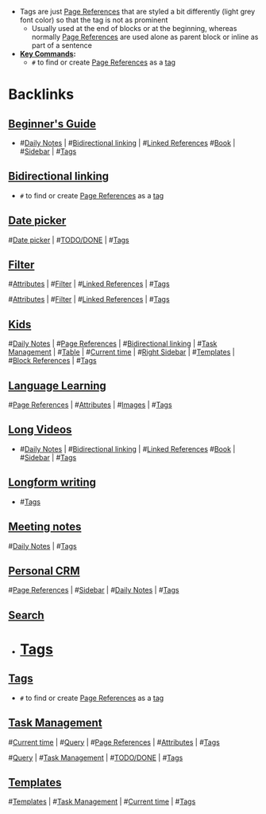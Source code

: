 - Tags are just [Page References](<Page References.md>) that are styled a bit differently (light grey font color) so that the tag is not as prominent
    - Usually used at the end of blocks or at the beginning, whereas normally [Page References](<Page References.md>) are used alone as parent block or inline as part of a sentence
- **[Key Commands](<Key Commands.md>):**
    - `#` to find or create [Page References](<Page References.md>) as a [tag]([Tags](<Tags.md>))

# Backlinks
## [Beginner's Guide](<Beginner's Guide.md>)
- #[Daily Notes](<Daily Notes.md>) | #[Bidirectional linking](<Bidirectional linking.md>) | #[Linked References](<Linked References.md>) #[Book](<Book.md>) | #[Sidebar](<Sidebar.md>) | #[Tags](<Tags.md>)

## [Bidirectional linking](<Bidirectional linking.md>)
- `#` to find or create [Page References](<Page References.md>) as a [tag]([Tags](<Tags.md>))

## [Date picker](<Date picker.md>)
#[Date picker](<Date picker.md>) | #[TODO/DONE](<TODO/DONE.md>) | #[Tags](<Tags.md>)

## [Filter](<Filter.md>)
#[Attributes](<Attributes.md>) | #[Filter](<Filter.md>) | #[Linked References](<Linked References.md>) | #[Tags](<Tags.md>)

#[Attributes](<Attributes.md>) | #[Filter](<Filter.md>) | #[Linked References](<Linked References.md>) | #[Tags](<Tags.md>)

## [Kids](<Kids.md>)
#[Daily Notes](<Daily Notes.md>) | #[Page References](<Page References.md>) | #[Bidirectional linking](<Bidirectional linking.md>) | #[Task Management](<Task Management.md>) | #[Table](<Table.md>) | #[Current time](<Current time.md>) | #[Right Sidebar](<Right Sidebar.md>) | #[Templates](<Templates.md>) | #[Block References](<Block References.md>) | #[Tags](<Tags.md>)

## [Language Learning](<Language Learning.md>)
#[Page References](<Page References.md>) | #[Attributes](<Attributes.md>) | #[Images](<Images.md>) | #[Tags](<Tags.md>)

## [Long Videos](<Long Videos.md>)
- #[Daily Notes](<Daily Notes.md>) | #[Bidirectional linking](<Bidirectional linking.md>) | #[Linked References](<Linked References.md>) #[Book](<Book.md>) | #[Sidebar](<Sidebar.md>) | #[Tags](<Tags.md>)

## [Longform writing](<Longform writing.md>)
- #[Tags](<Tags.md>)

## [Meeting notes](<Meeting notes.md>)
#[Daily Notes](<Daily Notes.md>) | #[Tags](<Tags.md>)

## [Personal CRM](<Personal CRM.md>)
#[Page References](<Page References.md>) | #[Sidebar](<Sidebar.md>) | #[Daily Notes](<Daily Notes.md>) | #[Tags](<Tags.md>)

## [Search](<Search.md>)
- # [Tags](<Tags.md>)

## [Tags](<Tags.md>)
- `#` to find or create [Page References](<Page References.md>) as a [tag]([Tags](<Tags.md>))

## [Task Management](<Task Management.md>)
#[Current time](<Current time.md>) | #[Query](<Query.md>) | #[Page References](<Page References.md>) | #[Attributes](<Attributes.md>) | #[Tags](<Tags.md>)

#[Query](<Query.md>) | #[Task Management](<Task Management.md>) | #[TODO/DONE](<TODO/DONE.md>) | #[Tags](<Tags.md>)

## [Templates](<Templates.md>)
#[Templates](<Templates.md>) | #[Task Management](<Task Management.md>) | #[Current time](<Current time.md>) | #[Tags](<Tags.md>)

